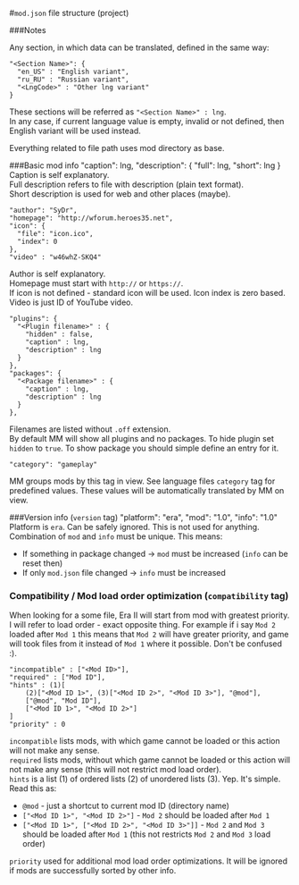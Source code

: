 #`mod.json` file structure (project)

###Notes

Any section, in which data can be translated, defined in the same way:

    "<Section Name>": {
      "en_US" : "English variant",
      "ru_RU" : "Russian variant",
      "<LngCode>" : "Other lng variant"
    }
These sections will be referred as `"<Section Name>" : lng`.  
In any case, if current language value is empty, invalid or not defined, then English variant will be used instead.

Everything related to file path uses mod directory as base.

###Basic mod info
    "caption": lng,
    "description": {
       "full": lng,
       "short": lng
    }
Caption is self explanatory.  
Full description refers to file with description (plain text format).  
Short description is used for web and other places (maybe).

    "author": "SyDr",
    "homepage": "http://wforum.heroes35.net",  
    "icon": {
      "file": "icon.ico",
      "index": 0
    },
    "video" : "w46whZ-SKQ4"
Author is self explanatory.  
Homepage must start with `http://` or `https://`.  
If icon is not defined - standard icon will be used. Icon index is zero based.  
Video is just ID of YouTube video.

    "plugins": {
      "<Plugin filename>" : {
        "hidden" : false,
        "caption" : lng,
        "description" : lng
      }
    },
    "packages": {
      "<Package filename>" : {
        "caption" : lng,
        "description" : lng
      }
    },
Filenames are listed without `.off` extension.  
By default MM will show all plugins and no packages. To hide plugin set `hidden` to `true`. To show package you should simple define an entry for it.

    "category": "gameplay"
MM groups mods by this tag in view. See language files `category` tag for predefined values. These values will be automatically translated by MM on view.

###Version info (`version` tag)
    "platform": "era",
    "mod": "1.0",
    "info": "1.0"
Platform is `era`. Can be safely ignored. This is not used for anything.
Combination of `mod` and `info` must be unique. This means:
  
* If something in package changed -> `mod` must be increased (`info` can be reset then)
* If only `mod.json` file changed -> `info` must be increased

### Compatibility / Mod load order optimization (`compatibility` tag)
When looking for a some file, Era II will start from mod with greatest priority. I will refer to load order - exact opposite thing. For example if i say `Mod 2` loaded after `Mod 1` this means that `Mod 2` will have greater priority, and game will took files from it instead of `Mod 1` where it possible. Don't be confused :).

    "incompatible" : ["<Mod ID>"],
    "required" : ["Mod ID"],
    "hints" : (1)[
        (2)["<Mod ID 1>", (3)["<Mod ID 2>", "<Mod ID 3>"], "@mod"],
        ["@mod", "Mod ID"],
        ["<Mod ID 1>", "<Mod ID 2>"]
    ]    
    "priority" : 0
`incompatible` lists mods, with which game cannot be loaded or this action will not make any sense.  
`required` lists mods, without which game cannot be loaded or this action will not make any sense (this will not restrict mod load order).  
`hints` is a list (1) of ordered lists (2) of unordered lists (3). Yep. It's simple. Read this as:

 * `@mod` - just a shortcut to current mod ID (directory name)
 * `["<Mod ID 1>", "<Mod ID 2>"]` - `Mod 2` should be loaded after `Mod 1`
 * `["<Mod ID 1>", ["<Mod ID 2>", "<Mod ID 3>"]]` - `Mod 2` and `Mod 3` should be loaded after `Mod 1` (this not restricts `Mod 2` and `Mod 3` load order)

`priority` used for additional mod load order optimizations. It will be ignored if mods are successfully sorted by other info.
